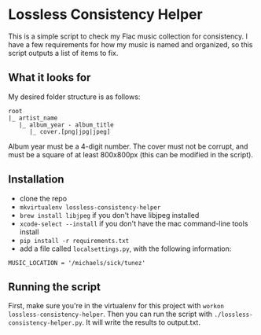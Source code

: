 # Lossless Consistency Helper

This is a simple script to check my Flac music collection for consistency. I
have a few requirements for how my music is named and organized, so this script
outputs a list of items to fix.


## What it looks for

My desired folder structure is as follows:

```
root
|_ artist_name
   |_ album_year - album_title
      |_ cover.[png|jpg|jpeg]
```

Album year must be a 4-digit number. The cover must not be corrupt, and must be
a square of at least 800x800px (this can be modified in the script).


## Installation

* clone the repo
* `mkvirtualenv lossless-consistency-helper`
* `brew install libjpeg` if you don't have libjpeg installed
* `xcode-select --install` if you don't have the mac command-line tools install
* `pip install -r requirements.txt`
* add a file called `localsettings.py`, with the following information:

```
MUSIC_LOCATION = '/michaels/sick/tunez'
```


## Running the script

First, make sure you're in the virtualenv for this project with
`workon lossless-consistency-helper`. Then you can run the script with
`./lossless-consistency-helper.py`. It will write the results to output.txt.
